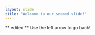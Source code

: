 ```yaml
---
layout: slide
title: "Welcome to our second slide!"
---
```

** edited **
Use the left arrow to go back!
